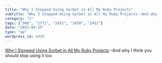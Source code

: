 ```yaml
---
title: "Why I Stopped Using Sorbet in All My Ruby Projects"
subtitle: "Why I Stopped Using Sorbet in All My Ruby Projects –And why..."
category: "1"
tags: ["908", "1772", "2452", "2450", "2451"]
date: "2023-04-15"
type: "wp"
wordpress_id: 4459
---
```

[ Why I Stopped Using Sorbet in All My Ruby Projects]( https://link.medium.com/WL2X59490yb) –And why I think you should stop using it too